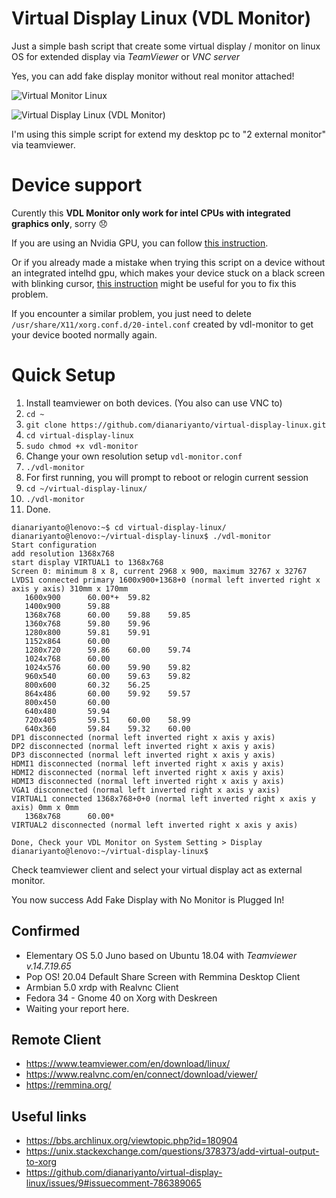 # Virtual Display Linux (VDL Monitor)

Just a simple bash script that create some virtual display / monitor on linux OS for extended display via *TeamViewer* or *VNC server*

Yes, you can add fake display monitor without real monitor attached!

![Virtual Monitor Linux](https://raw.githubusercontent.com/dianariyanto/virtual-display-linux/master/Screenshot2.png)

![Virtual Display Linux (VDL Monitor)](https://raw.githubusercontent.com/dianariyanto/virtual-display-linux/master/Screenshot.png)

I'm using this simple script for extend my desktop pc to "2 external monitor" via teamviewer.


# Device support

Curently this **VDL Monitor only work for intel CPUs with integrated graphics only**, sorry 😞

If you are using an Nvidia GPU, you can follow [this instruction](https://github.com/dianariyanto/virtual-display-linux/issues/9#issuecomment-786389065). 

Or if you already made a mistake when trying this script on a device without an integrated intelhd gpu, which makes your device stuck on a black screen with blinking cursor, [this instruction](https://github.com/dianariyanto/virtual-display-linux/issues/16) might be useful for you to fix this problem.

If you encounter a similar problem, you just need to delete `/usr/share/X11/xorg.conf.d/20-intel.conf` created by vdl-monitor to get your device booted normally again.



# Quick Setup

1. Install teamviewer on both devices. (You also can use VNC to)
2. `cd ~`
3. `git clone https://github.com/dianariyanto/virtual-display-linux.git`
4. `cd virtual-display-linux`
6. `sudo chmod +x vdl-monitor`
5. Change your own resolution setup `vdl-monitor.conf`
6. `./vdl-monitor`
7. For first running, you will prompt to reboot or relogin current session
8. `cd ~/virtual-display-linux/`
9. `./vdl-monitor`
10. Done.

```shell
dianariyanto@lenovo:~$ cd virtual-display-linux/
dianariyanto@lenovo:~/virtual-display-linux$ ./vdl-monitor 
Start configuration
add resolution 1368x768
start display VIRTUAL1 to 1368x768
Screen 0: minimum 8 x 8, current 2968 x 900, maximum 32767 x 32767
LVDS1 connected primary 1600x900+1368+0 (normal left inverted right x axis y axis) 310mm x 170mm
   1600x900      60.00*+  59.82  
   1400x900      59.88  
   1368x768      60.00    59.88    59.85  
   1360x768      59.80    59.96  
   1280x800      59.81    59.91  
   1152x864      60.00  
   1280x720      59.86    60.00    59.74  
   1024x768      60.00  
   1024x576      60.00    59.90    59.82  
   960x540       60.00    59.63    59.82  
   800x600       60.32    56.25  
   864x486       60.00    59.92    59.57  
   800x450       60.00  
   640x480       59.94  
   720x405       59.51    60.00    58.99  
   640x360       59.84    59.32    60.00  
DP1 disconnected (normal left inverted right x axis y axis)
DP2 disconnected (normal left inverted right x axis y axis)
DP3 disconnected (normal left inverted right x axis y axis)
HDMI1 disconnected (normal left inverted right x axis y axis)
HDMI2 disconnected (normal left inverted right x axis y axis)
HDMI3 disconnected (normal left inverted right x axis y axis)
VGA1 disconnected (normal left inverted right x axis y axis)
VIRTUAL1 connected 1368x768+0+0 (normal left inverted right x axis y axis) 0mm x 0mm
   1368x768      60.00* 
VIRTUAL2 disconnected (normal left inverted right x axis y axis)

Done, Check your VDL Monitor on System Setting > Display
dianariyanto@lenovo:~/virtual-display-linux$ 

```

Check teamviewer client and select your virtual display act as external monitor.

You now success Add Fake Display with No Monitor is Plugged In!

## Confirmed

* Elementary OS 5.0 Juno based on Ubuntu 18.04 with *Teamviewer v.14.7.19.65*
* Pop OS! 20.04 Default Share Screen with Remmina Desktop Client
* Armbian 5.0 xrdp with Realvnc Client
* Fedora 34 - Gnome 40 on Xorg with Deskreen
* Waiting your report here.

## Remote Client

* https://www.teamviewer.com/en/download/linux/
* https://www.realvnc.com/en/connect/download/viewer/
* https://remmina.org/

## Useful links
* https://bbs.archlinux.org/viewtopic.php?id=180904
* https://unix.stackexchange.com/questions/378373/add-virtual-output-to-xorg
* https://github.com/dianariyanto/virtual-display-linux/issues/9#issuecomment-786389065
